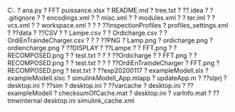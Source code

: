 C:.
?  ana.py
?  FFT puissance.xlsx
?  README.md
?  tree.txt
?
??.idea
?  ?  .gitignore
?  ?  encodings.xml
?  ?  misc.xml
?  ?  modules.xml
?  ?  ter.iml
?  ?  vcs.xml
?  ?  workspace.xml
?  ?
?  ??inspectionProfiles
?          profiles_settings.xml
?
??data
?  ??CSV
?  ?      Lampe.csv
?  ?      Ordicharge.csv
?  ?      OrdiEnTraindeCharger.csv
?  ?
?  ??PNG
?          Lamp.png
?          ordicharge.png
?          ordiencharge.png
?
??DISPLAY
?  ??Lampe
?  ?      FFT.png
?  ?      RECOMPOSED.png
?  ?      test.txt
?  ?
?  ??Ordicharge
?  ?      FFT.png
?  ?      RECOMPOSED.png
?  ?      test.txt
?  ?
?  ??OrdiEnTraindeCharger
?          FFT.png
?          RECOMPOSED.png
?          test.txt
?
??exp20200117
    ?  exampleModell.slx
    ?  exampleModell.slxc
    ?  simulinkModell_App.mlapp
    ?  updateApp.m
    ?
    ??slprj
        ?  desktop.ini
        ?
        ??sim
            ?  desktop.ini
            ?
            ??varcache
                ?  desktop.ini
                ?
                ??exampleModell
                    ?  checksumOfCache.mat
                    ?  desktop.ini
                    ?  varInfo.mat
                    ?
                    ??tmwinternal
                            desktop.ini
                            simulink_cache.xml